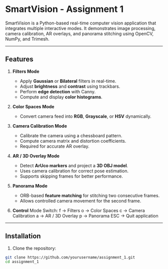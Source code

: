 # SmartVision - Assignment 1

SmartVision is a Python-based real-time computer vision application that integrates multiple interactive modes. It demonstrates image processing, camera calibration, AR overlays, and panorama stitching using OpenCV, NumPy, and Trimesh.

---

## Features

1. **Filters Mode**
   - Apply **Gaussian** or **Bilateral** filters in real-time.
   - Adjust **brightness** and **contrast** using trackbars.
   - Perform **edge detection** with Canny.
   - Compute and display **color histograms**.



2. **Color Spaces Mode**
   - Convert camera feed into **RGB**, **Grayscale**, or **HSV** dynamically.

   

3. **Camera Calibration Mode**
   - Calibrate the camera using a chessboard pattern.
   - Compute camera matrix and distortion coefficients.
   - Required for accurate AR overlay.

   

4. **AR / 3D Overlay Mode**
   - Detect **ArUco markers** and project a **3D OBJ model**.
   - Uses camera calibration for correct pose estimation.
   - Supports skipping frames for better performance.

   

5. **Panorama Mode**
   - ORB-based **feature matching** for stitching two consecutive frames.
   - Allows controlled camera movement for the second frame.

6. **Control**
Mode Switch:
f → Filters
o → Color Spaces
c → Camera Calibration
a → AR / 3D Overlay
p → Panorama
ESC → Quit application

---

## Installation

1. Clone the repository:

```bash
git clone https://github.com/yourusername/assignment_1.git
cd assignment_1
